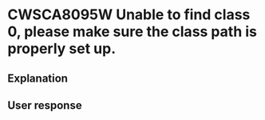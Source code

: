 # CWSCA8095W Unable to find class 0, please make sure the class path is properly set up.

## Explanation

## User response